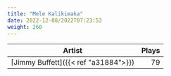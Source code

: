 ```yaml
---
title: "Mele Kalikimaka"
date: 2022-12-08/2022T07:23:53
weight: 260
---
```




 Artist | Plays 
----- | -----:
[Jimmy Buffett]({{< ref "a31884">}}) | 79

